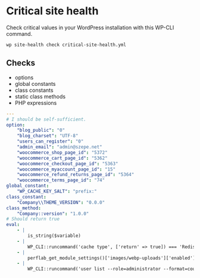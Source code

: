 # Critical site health

Check critical values in your WordPress installation with this WP-CLI command.

```shell
wp site-health check critical-site-health.yml
```

## Checks

- options
- global constants
- class constants
- static class methods
- PHP expressions

```yaml
---
# I should be self-sufficient.
option:
    "blog_public": "0"
    "blog_charset": "UTF-8"
    "users_can_register": "0"
    "admin_email": "admin@szepe.net"
    "woocommerce_shop_page_id": "5372"
    "woocommerce_cart_page_id": "5362"
    "woocommerce_checkout_page_id": "5363"
    "woocommerce_myaccount_page_id": "15"
    "woocommerce_refund_returns_page_id": "5364"
    "woocommerce_terms_page_id": "74"
global_constant:
    "WP_CACHE_KEY_SALT": "prefix:"
class_constant:
    "Company\\THEME_VERSION": "0.0.0"
class_method:
    "Company::version": "1.0.0"
# Should return true
eval:
    - |
        is_string($variable)
    - |
        WP_CLI::runcommand('cache type', ['return' => true]) === 'Redis'
    - |
        perflab_get_module_settings()['images/webp-uploads']['enabled'] === '1'
    - |
        WP_CLI::runcommand('user list --role=administrator --format=count', ['return' => true]) === '1'
```
